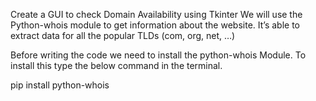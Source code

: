 Create a GUI to check Domain Availability using Tkinter
 We will use the Python-whois module to get information about the website. It’s able to extract data for all the popular TLDs (com, org, net, …)
 
 Before writing the code we need to install the python-whois Module. To install this type the below command in the terminal.
 
 pip install python-whois
